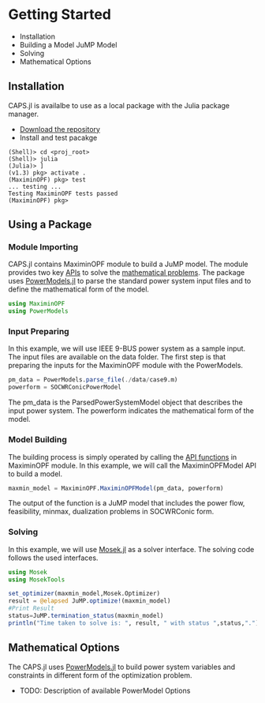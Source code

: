 # Getting Started
* Installation
* Building a Model JuMP Model
* Solving
* Mathematical Options


## Installation
CAPS.jl is availalbe to use as a local package with the Julia package manager. 
* [Download the repository](https://github.com/kibaekkim/CAPS.jl/archive/master.zip)
* Install and test pacakge
```
(Shell)> cd <proj_root>
(Shell)> julia
(Julia)> ]
(v1.3) pkg> activate .
(MaximinOPF) pkg> test
... testing ...
Testing MaximinOPF tests passed
(MaximinOPF) pkg>
```

## Using a Package

### Module Importing
CAPS.jl contains MaximinOPF module to build a JuMP model. The module provides two key [APIs](../API/) to solve the [mathematical problems](../mathematicalconcept/). The package uses [PowerModels.jl](https://github.com/lanl-ansi/PowerModels.jl/tree/master/docs) to parse the standard power system input files and to define the mathematical form of the model. 

```julia
using MaximinOPF
using PowerModels
```

### Input Preparing

In this example, we will use IEEE 9-BUS power system as a sample input. The input files are available on the data folder. The first step is that preparing the inputs for the MaximinOPF module with the PowerModels.

```julia
pm_data = PowerModels.parse_file(./data/case9.m)
powerform = SOCWRConicPowerModel
```

The pm_data is the ParsedPowerSystemModel object that describes the input power system. The powerform indicates the mathematical form of the model.

### Model Building

The building process is simply operated by calling the [API functions](../API/) in MaximinOPF module. In this example, we will call the MaximinOPFModel API to build a model.

```julia
maxmin_model = MaximinOPF.MaximinOPFModel(pm_data, powerform)
```

The output of the function is a JuMP model that includes the power flow, feasibility, minmax, dualization problems in SOCWRConic form. 

### Solving

In this example, we will use [Mosek.jl](https://github.com/JuliaOpt/Mosek.jl) as a solver interface. The solving code follows the used interfaces.
```julia
using Mosek
using MosekTools

set_optimizer(maxmin_model,Mosek.Optimizer)  
result = @elapsed JuMP.optimize!(maxmin_model)
#Print Result   
status=JuMP.termination_status(maxmin_model)
println("Time taken to solve is: ", result, " with status ",status,".")
```


## Mathematical Options
The CAPS.jl uses [PowerModels.jl](https://github.com/lanl-ansi/PowerModels.jl/tree/master/docs) to build power system variables and constraints in different form of the optimization problem.
* TODO: Description of available PowerModel Options
